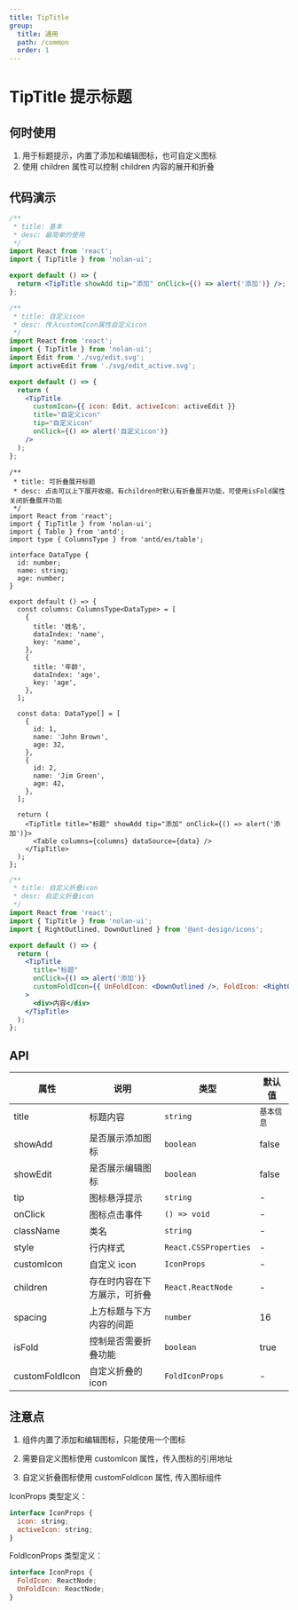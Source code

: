 ```yaml
---
title: TipTitle
group:
  title: 通用
  path: /common
  order: 1
---
```


# TipTitle 提示标题

## 何时使用

1. 用于标题提示，内置了添加和编辑图标，也可自定义图标
2. 使用 children 属性可以控制 children 内容的展开和折叠

## 代码演示

```jsx
/**
 * title: 基本
 * desc: 最简单的使用
 */
import React from 'react';
import { TipTitle } from 'nolan-ui';

export default () => {
  return <TipTitle showAdd tip="添加" onClick={() => alert('添加')} />;
};
```

```jsx
/**
 * title: 自定义icon
 * desc: 传入customIcon属性自定义icon
 */
import React from 'react';
import { TipTitle } from 'nolan-ui';
import Edit from './svg/edit.svg';
import activeEdit from './svg/edit_active.svg';

export default () => {
  return (
    <TipTitle
      customIcon={{ icon: Edit, activeIcon: activeEdit }}
      title="自定义icon"
      tip="自定义icon"
      onClick={() => alert('自定义icon')}
    />
  );
};
```

```tsx
/**
 * title: 可折叠展开标题
 * desc: 点击可以上下展开收缩，有children时默认有折叠展开功能，可使用isFold属性关闭折叠展开功能
 */
import React from 'react';
import { TipTitle } from 'nolan-ui';
import { Table } from 'antd';
import type { ColumnsType } from 'antd/es/table';

interface DataType {
  id: number;
  name: string;
  age: number;
}

export default () => {
  const columns: ColumnsType<DataType> = [
    {
      title: '姓名',
      dataIndex: 'name',
      key: 'name',
    },
    {
      title: '年龄',
      dataIndex: 'age',
      key: 'age',
    },
  ];

  const data: DataType[] = [
    {
      id: 1,
      name: 'John Brown',
      age: 32,
    },
    {
      id: 2,
      name: 'Jim Green',
      age: 42,
    },
  ];

  return (
    <TipTitle title="标题" showAdd tip="添加" onClick={() => alert('添加')}>
      <Table columns={columns} dataSource={data} />
    </TipTitle>
  );
};
```

```jsx
/**
 * title: 自定义折叠icon
 * desc: 自定义折叠icon
 */
import React from 'react';
import { TipTitle } from 'nolan-ui';
import { RightOutlined, DownOutlined } from '@ant-design/icons';

export default () => {
  return (
    <TipTitle
      title="标题"
      onClick={() => alert('添加')}
      customFoldIcon={{ UnFoldIcon: <DownOutlined />, FoldIcon: <RightOutlined /> }}
    >
      <div>内容</div>
    </TipTitle>
  );
};
```

## API

| 属性           | 说明                         | 类型                  | 默认值     |
| -------------- | ---------------------------- | --------------------- | ---------- |
| title          | 标题内容                     | `string`              | `基本信息` |
| showAdd        | 是否展示添加图标             | `boolean`             | false      |
| showEdit       | 是否展示编辑图标             | `boolean`             | false      |
| tip            | 图标悬浮提示                 | `string`              | -          |
| onClick        | 图标点击事件                 | `() => void`          | -          |
| className      | 类名                         | `string`              | -          |
| style          | 行内样式                     | `React.CSSProperties` | -          |
| customIcon     | 自定义 icon                  | `IconProps`           | -          |
| children       | 存在时内容在下方展示，可折叠 | `React.ReactNode`     | -          |
| spacing        | 上方标题与下方内容的间距     | `number`              | 16         |
| isFold         | 控制是否需要折叠功能         | `boolean`             | true       |
| customFoldIcon | 自定义折叠的 icon            | `FoldIconProps`       | -          |

## 注意点

1. 组件内置了添加和编辑图标，只能使用一个图标

2. 需要自定义图标使用 customIcon 属性，传入图标的引用地址

3. 自定义折叠图标使用 customFoldIcon 属性, 传入图标组件

IconProps 类型定义：

```js
interface IconProps {
  icon: string;
  activeIcon: string;
}
```

FoldIconProps 类型定义：

```js
interface IconProps {
  FoldIcon: ReactNode;
  UnFoldIcon: ReactNode;
}
```
